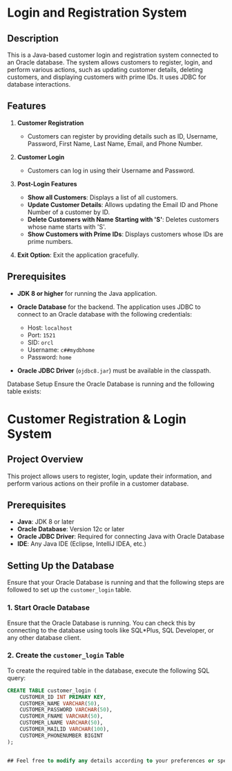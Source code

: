 # Login and Registration System

## Description

This is a Java-based customer login and registration system connected to an Oracle database. The system allows customers to register, login, and perform various actions, such as updating customer details, deleting customers, and displaying customers with prime IDs. It uses JDBC for database interactions.

## Features

1. **Customer Registration**
   - Customers can register by providing details such as ID, Username, Password, First Name, Last Name, Email, and Phone Number.
   
2. **Customer Login**
   - Customers can log in using their Username and Password.
   
3. **Post-Login Features**
   - **Show all Customers**: Displays a list of all customers.
   - **Update Customer Details**: Allows updating the Email ID and Phone Number of a customer by ID.
   - **Delete Customers with Name Starting with 'S'**: Deletes customers whose name starts with 'S'.
   - **Show Customers with Prime IDs**: Displays customers whose IDs are prime numbers.
   
4. **Exit Option**: Exit the application gracefully.

## Prerequisites

- **JDK 8 or higher** for running the Java application.
- **Oracle Database** for the backend. The application uses JDBC to connect to an Oracle database with the following credentials:
  - Host: `localhost`
  - Port: `1521`
  - SID: `orcl`
  - Username: `c##mydbhome`
  - Password: `home`

- **Oracle JDBC Driver** (`ojdbc8.jar`) must be available in the classpath.

Database Setup
Ensure the Oracle Database is running and the following table exists:

# Customer Registration & Login System

## Project Overview

This project allows users to register, login, update their information, and perform various actions on their profile in a customer database.

## Prerequisites

- **Java**: JDK 8 or later
- **Oracle Database**: Version 12c or later
- **Oracle JDBC Driver**: Required for connecting Java with Oracle Database
- **IDE**: Any Java IDE (Eclipse, IntelliJ IDEA, etc.)

## Setting Up the Database

Ensure that your Oracle Database is running and that the following steps are followed to set up the `customer_login` table.

### 1. **Start Oracle Database**

Ensure that the Oracle Database is running. You can check this by connecting to the database using tools like SQL*Plus, SQL Developer, or any other database client.

### 2. **Create the `customer_login` Table**

To create the required table in the database, execute the following SQL query:

```sql
CREATE TABLE customer_login (
    CUSTOMER_ID INT PRIMARY KEY,
    CUSTOMER_NAME VARCHAR(50),
    CUSTOMER_PASSWORD VARCHAR(50),
    CUSTOMER_FNAME VARCHAR(50),
    CUSTOMER_LNAME VARCHAR(50),
    CUSTOMER_MAILID VARCHAR(100),
    CUSTOMER_PHONENUMBER BIGINT
);


## Feel free to modify any details according to your preferences or specific project settings.
